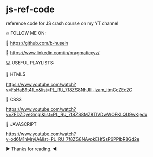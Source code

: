 # js-ref-code
reference code for JS crash course on my YT channel

🔥 FOLLOW ME ON:

🚀 https://github.com/b-husein 

🚀 https://www.linkedin.com/in/pragmaticxyz/

💻 USEFUL PLAYLISTS:

👊 HTML5

https://www.youtube.com/watch?v=FsHaB9t4fLo&list=PL_RU_7f8ZS8NhJIlI-izam_itmCcZEc2C

👊 CSS3

https://www.youtube.com/watch?v=ZFDZDyeGmgI&list=PL_RU_7f8ZS8MZ8TIVDwWOFKLQU9wKjedu

👊 JAVASCRIPT

https://www.youtube.com/watch?v=xd6M1hMryiA&list=PL_RU_7f8ZS8NAvpkEHfSsP6PPlbR8Gd2e

  ▶ Thanks for reading. ◀

